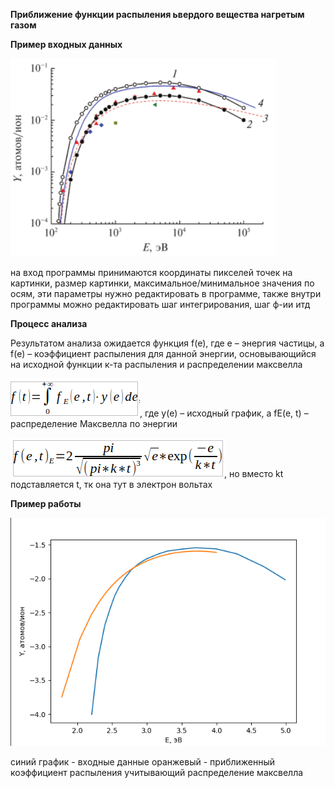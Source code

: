 **Приближение функции распыления ьвердого вещества нагретым газом**

**Пример входных данных**

![img_1.png](contents/graph1.png)

на вход программы принимаются координаты пикселей точек на картинки, размер картинки,
максимальное/минимальное значения по осям, эти параметры нужно редактировать в программе,
также внутри программы можно редактировать шаг интегрирования, шаг ф-ии итд

**Процесс анализа**

Результатом анализа ожидается функция f(e), где e – энергия частицы, а f(e) – коэффициент распыления для данной энергии, основывающийся на исходной функции к-та распыления и распределении максвелла

![img_1.png](contents/func1.png), где y(e) – исходный график, а fE(e, t) – распределение Максвелла по энергии

![img.png](contents/func2.png), но вместо kt подставляется t, тк она тут в электрон вольтах

**Пример работы**


![img.png](contents/graph2.png)

синий график - входные данные
оранжевый - приближенный коэффициент распыления учитывающий распределение максвелла